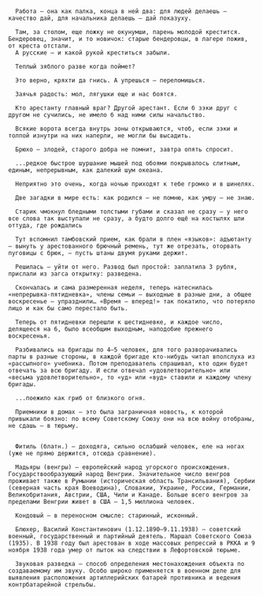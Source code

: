       Работа — она как палка, конца в ней два: для людей делаешь – качество дай, для начальника делаешь – дай показуху.

      Там, за столом, еще ложку не окунумши, парень молодой крестится. Бендеровец, значит, и то новичок: старые бендеровцы, в лагере пожив, от креста отстали.
      А русские — и какой рукой креститься забыли.

      Теплый зяблого разве когда поймет?

      Это верно, кряхти да гнись. А упрешься — переломишься.

      Заячья радость: мол, лягушки еще и нас боятся.

      Кто арестанту главный враг? Другой арестант. Если б зэки друг с другом не сучились, не имело б над ними силы начальство.

      Всякие ворота всегда внутрь зоны открываются, чтоб, если зэки и толпой изнутри на них наперли, не могли бы высадить.

      Брюхо — злодей, старого добра не помнит, завтра опять спросит.

      ...редкое быстрое шуршание мышей под обоями покрывалось слитным, единым, непрерывным, как далекий шум океана.

      Неприятно это очень, когда ночью приходят к тебе громко и в шинелях.

      Две загадки в мире есть: как родился — не помню, как умру — не знаю.

      Старик чмокнул бледными толстыми губами и сказал не сразу — у него все слова так выступали не сразу, а будто долго ещё на костылях шли оттуда, где рождались

      Тут вспомнил тамбовский прием, как брали в плен «языков»: адъютанту — вынуть у арестованного брючный ремень, тут же отрезать, оторвать пуговицы с брюк, — пусть штаны двумя руками держит.

      Решилась — уйти от него. Развод был простой: заплатила 3 рубля, прислали из загса открытку: разведена.

      Скончалась и сама размеренная неделя, теперь натеснилась «непрерывка-пятидневка», члены семьи — выходные в разные дни, а общее воскресенье — упразднили… «Время — вперед!» так покатило, что потеряло лицо и как бы само перестало быть.

      Теперь от пятидневки перешли к шестидневке, и каждое число, делящееся на 6, было всеобщим выходным, наподобие прежнего воскресенья.

      Разбивались на бригады по 4–5 человек, для того разворачивались парты в разные стороны, в каждой бригаде кто-нибудь читал вполслуха из «рассыпного» учебника. Потом преподаватель спрашивал, кто один будет отвечать за всю бригаду. И если отвечал «удовлетворительно» или «весьма удовлетворительно», то «уд» или «вуд» ставили и каждому члену бригады.

      ...поежило как гриб от близкого огня.

      Приемники в домах — это была заграничная новость, к которой привыкали боязно: по всему Советскому Союзу они на всю войну отобраны, не сдашь — в тюрьму.


      Фитиль (блатн.) — доходяга, сильно ослабший человек, еле на ногах (уже не прямо держится, отсюда сравнение).
      
      Мадьяры (венгры) — европейский народ угорского происхождения. Государствообразующий народ Венгрии. Значительное число венгров проживает также в Румынии (историческая область Трансильвания), Сербии (северная часть края Воеводина), Словакии, Украине, России, Германии, Великобритания, Австрии, США, Чили и Канаде. Больше всего венгров за пределами Венгрии живет в США — 1,5 миллиона человек.
      
      Кондовый — в переносном смысле: cтаринный, исконный.
      
      Блюхер, Василий Константинович (1.12.1890—9.11.1938) — советский военный, государственный и партийный деятель. Маршал Советского Союза (1935). В 1938 году был арестован в ходе массовых репрессий в РККА и 9 ноября 1938 года умер от пыток на следствии в Лефортовской тюрьме.
      
      Звуковая разведка — способ определения местонахождения объекта по создаваемому им звуку. Особо широко применяется в военном деле для выявления расположения артиллерийских батарей противника и ведения контрбатарейной стрельбы.
